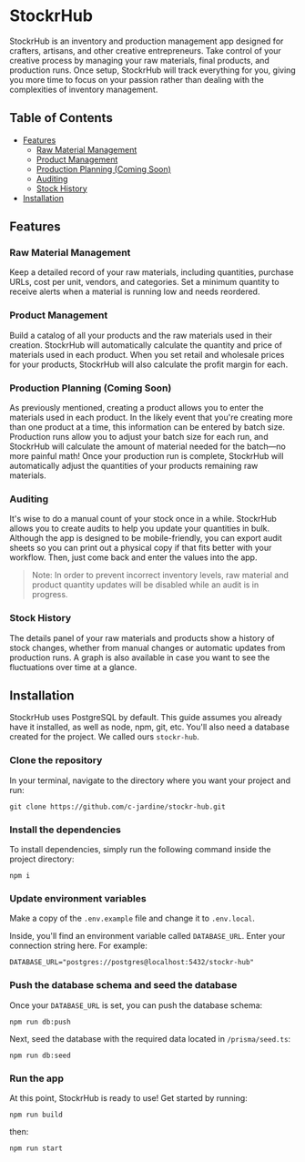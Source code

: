 <!-- omit from toc -->
# StockrHub
StockrHub is an inventory and production management app designed for crafters, artisans, and other creative entrepreneurs. Take control of your creative process by managing your raw materials, final products, and production runs. Once setup, StockrHub will track everything for you, giving you more time to focus on your passion rather than dealing with the complexities of inventory management.

<!-- omit from toc -->
## Table of Contents
- [Features](#features)
  - [Raw Material Management](#raw-material-management)
  - [Product Management](#product-management)
  - [Production Planning (Coming Soon)](#production-planning-coming-soon)
  - [Auditing](#auditing)
  - [Stock History](#stock-history)
- [Installation](#installation)



## Features

### Raw Material Management
Keep a detailed record of your raw materials, including quantities, purchase URLs, cost per unit, vendors, and categories. Set a minimum quantity to receive alerts when a material is running low and needs reordered.

### Product Management
Build a catalog of all your products and the raw materials used in their creation. StockrHub will automatically calculate the quantity and price of materials used in each product. When you set retail and wholesale prices for your products, StockrHub will also calculate the profit margin for each.

### Production Planning (Coming Soon)
As previously mentioned, creating a product allows you to enter the materials used in each product. In the likely event that you're creating more than one product at a time, this information can be entered by batch size. Production runs allow you to adjust your batch size for each run, and StockrHub will calculate the amount of material needed for the batch&mdash;no more painful math! Once your production run is complete, StockrHub will automatically adjust the quantities of your products remaining raw materials.

### Auditing
It's wise to do a manual count of your stock once in a while. StockrHub allows you to create audits to help you update your quantities in bulk. Although the app is designed to be mobile-friendly, you can export audit sheets so you can print out a physical copy if that fits better with your workflow. Then, just come back and enter the values into the app.
> Note: In order to prevent incorrect inventory levels, raw material and product quantity updates will be disabled while an audit is in progress.

### Stock History
The details panel of your raw materials and products show a history of stock changes, whether from manual changes or automatic updates from production runs. A graph is also available in case you want to see the fluctuations over time at a glance.

## Installation
StockrHub uses PostgreSQL by default. This guide assumes you already have it installed, as well as node, npm, git, etc. You'll also need a database created for the project. We called ours ```stockr-hub```.

<!-- omit from toc -->
### Clone the repository
In your terminal, navigate to the directory where you want your project and run:
```
git clone https://github.com/c-jardine/stockr-hub.git
```

<!-- omit from toc -->
### Install the dependencies
To install dependencies, simply run the following command inside the project directory:
```
npm i
```

<!-- omit from toc -->
### Update environment variables
Make a copy of the ```.env.example``` file and change it to ```.env.local```.

Inside, you'll find an environment variable called ```DATABASE_URL```. Enter your connection string here. For example:
```
DATABASE_URL="postgres://postgres@localhost:5432/stockr-hub"
```

<!-- omit from toc -->
### Push the database schema and seed the database
Once your ```DATABASE_URL``` is set, you can push the database schema:
```
npm run db:push
```

Next, seed the database with the required data located in ```/prisma/seed.ts```:
```
npm run db:seed
```

<!-- omit from toc -->
### Run the app
At this point, StockrHub is ready to use! Get started by running:
```
npm run build
```
then:
```
npm run start
```